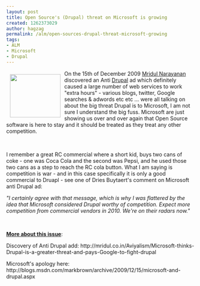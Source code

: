 ```yaml
---
layout: post
title: Open Source's (Drupal) threat on Microsoft is growing
created: 1262373029
author: hagzag
permalink: /alm/open-sources-drupal-threat-microsoft-growing
tags:
- ALM
- Microsoft
- Drupal
---
```

<p><img hspace="10" height="115" width="135" vspace="10" border="0" align="left" src="/files/upload/29/microsoft-anti-drupal-ad.jpg" alt="" />On the 15th of December 2009 <a href="http://mridul.co.in/Aviyalism/Microsoft-thinks-Drupal-is-a-greater-threat-and-pays-Google-to-fight-drupal">Mridul Narayanan</a> discovered an Anti <a href="www.drupal.org">Drupal</a> ad which definitely caused a large number of web services to work &quot;extra hours&quot; - various blogs, twitter, Google searches &amp; adwords etc etc ... were all talking on about the big threat Drupal is to Microsoft, I am not sure I understand the big fuss.  Microsoft are just showing us over and over again that Open Source software is here to stay and it should be treated as they treat any other competition.</p>
<p>&nbsp;</p>
<p>I remember a great RC commercial where a short kid, buys two cans of coke - one was Coca Cola and the second was Pepsi, and he used those two cans as a step to reach the RC cola button. What I am saying is competition is war - and in this case specifically it is only a good commercial to Druapl - see one of Dries Buytaert's comment on Microsoft anti Drupal ad:</p>
<p><em>&quot;I certainly agree with that message, which is why I was flattered by the idea that Microsoft considered Drupal worthy of competition. Expect more competition from commercial vendors in 2010. We're on their radars now.&quot;</em></p>
<p>&nbsp;</p>
<p><strong><u>More about this issue</u></strong>:</p>
<p>Discovery of Anti Drupal add: http://mridul.co.in/Aviyalism/Microsoft-thinks-Drupal-is-a-greater-threat-and-pays-Google-to-fight-drupal</p>
<p>Microsoft's apology here: http://blogs.msdn.com/markbrown/archive/2009/12/15/microsoft-and-drupal.aspx</p>
